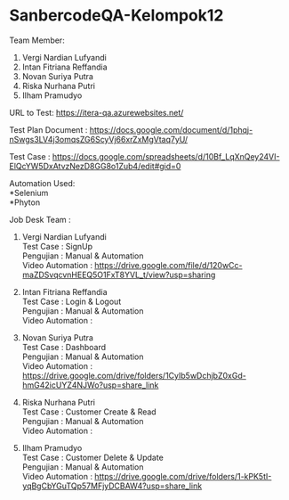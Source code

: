 # SanbercodeQA-Kelompok12

Team Member:
1. Vergi Nardian Lufyandi 
2. Intan Fitriana Reffandia 
3. Novan Suriya Putra 
4. Riska Nurhana Putri 
5. Ilham Pramudyo 
 
URL to Test: https://itera-qa.azurewebsites.net/

Test Plan Document : https://docs.google.com/document/d/1phqj-nSwgs3LV4j3omqsZG6ScyVj66xrZxMgVtaq7yU/ <br>

Test Case : https://docs.google.com/spreadsheets/d/10Bf_LqXnQey24VI-ElQcYW5DxAtvzNezD8GG8o1Zub4/edit#gid=0 <br>

Automation Used:<br>
*Selenium<br>
*Phyton<br>

Job Desk Team :
1. Vergi Nardian Lufyandi <br>
Test Case : SignUp<br>
Pengujian : Manual & Automation <br>
Video Automation : https://drive.google.com/file/d/120wCc-maZDSvqcvnHEEQ5O1FxT8YVL_t/view?usp=sharing

2. Intan Fitriana Reffandia <br>
Test Case : Login & Logout<br>
Pengujian : Manual & Automation <br>
Video Automation : 

3. Novan Suriya Putra <br>
Test Case : Dashboard <br>
Pengujian : Manual & Automation <br>
Video Automation : https://drive.google.com/drive/folders/1CyIb5wDchjbZ0xGd-hmG42icUYZ4NJWo?usp=share_link

4. Riska Nurhana Putri <br>
Test Case : Customer Create & Read <br>
Pengujian : Manual & Automation <br>
Video Automation :

5. Ilham Pramudyo <br>
Test Case : Customer Delete & Update <br>
Pengujian : Manual & Automation <br>
Video Automation : https://drive.google.com/drive/folders/1-kPK5tI-yqBgCbYGuTQp57MFjyDCBAW4?usp=share_link
